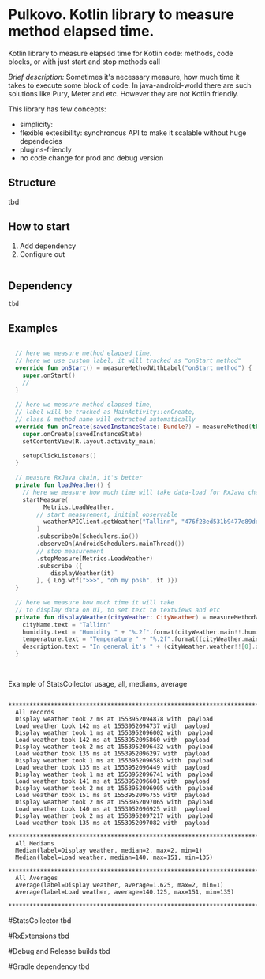 # Pulkovo. Kotlin library to measure method elapsed time.

Kotlin library to measure elapsed time for Kotlin code: methods, code blocks, or with just start and stop methods call

*Brief description:*
Sometimes it's necessary measure, how much time it takes to execute some block of code.
In java-android-world there are such solutions like Pury, Meter and etc.
However they are not Kotlin friendly. 

This library has few concepts:
- simplicity: 
- flexible extesibility: synchronous API to make it scalable without huge dependecies
- plugins-friendly
- no code change for prod and debug version

## Structure
tbd

## How to start
1. Add dependency 
2. Configure out
```
```

## Dependency 
```
tbd
```

## Examples

```kotlin

  // here we measure method elapsed time, 
  // here we use custom label, it will tracked as "onStart method"
  override fun onStart() = measureMethodWithLabel("onStart method") {
    super.onStart()
    //
  }
  
  // here we measure method elapsed time, 
  // label will be tracked as MainActivity::onCreate, 
  // class & method name will extracted automatically
  override fun onCreate(savedInstanceState: Bundle?) = measureMethod(this) {
    super.onCreate(savedInstanceState)
    setContentView(R.layout.activity_main)

    setupClickListeners()
  }
  
  // measure RxJava chain, it's better
  private fun loadWeather() {
    // here we measure how much time will take data-load for RxJava chain
    startMeasure(
          Metrics.LoadWeather,
        // start measurement, initial observable
          weatherAPIClient.getWeather("Tallinn", "476f28ed531b9477e89ddb6ab463dbd5")
        )
        .subscribeOn(Schedulers.io())
        .observeOn(AndroidSchedulers.mainThread())
        // stop measurement
        .stopMeasure(Metrics.LoadWeather)
        .subscribe ({
            displayWeather(it)
        }, { Log.wtf(">>>", "oh my posh", it )})
  }
  
  // here we measure how much time it will take
  // to display data on UI, to set text to textviews and etc
  private fun displayWeather(cityWeather: CityWeather) = measureMethodWithLabel(Metrics.DisplayWeather) {
    cityName.text = "Tallinn"
    humidity.text = "Humidity " + "%.2f".format(cityWeather.main!!.humidity)
    temperature.text = "Temperature " + "%.2f".format((cityWeather.main!!.temp - 271.15))
    description.text = "In general it's " + (cityWeather.weather!![0].description)
  }
  
  
```

Example of StatsCollector usage, all, medians, average

```
  ********************************************************************************
  All records
  Display weather took 2 ms at 1553952094878 with  payload
  Load weather took 142 ms at 1553952094737 with  payload
  Display weather took 1 ms at 1553952096002 with  payload
  Load weather took 142 ms at 1553952095860 with  payload
  Display weather took 2 ms at 1553952096432 with  payload
  Load weather took 135 ms at 1553952096297 with  payload
  Display weather took 1 ms at 1553952096583 with  payload
  Load weather took 135 ms at 1553952096449 with  payload
  Display weather took 1 ms at 1553952096741 with  payload
  Load weather took 141 ms at 1553952096601 with  payload
  Display weather took 2 ms at 1553952096905 with  payload
  Load weather took 151 ms at 1553952096755 with  payload
  Display weather took 2 ms at 1553952097065 with  payload
  Load weather took 140 ms at 1553952096925 with  payload
  Display weather took 2 ms at 1553952097217 with  payload
  Load weather took 135 ms at 1553952097082 with  payload
  ********************************************************************************
  All Medians
  Median(label=Display weather, median=2, max=2, min=1)
  Median(label=Load weather, median=140, max=151, min=135)
  ********************************************************************************
  All Averages
  Average(label=Display weather, average=1.625, max=2, min=1)
  Average(label=Load weather, average=140.125, max=151, min=135)
  ********************************************************************************
```

#StatsCollector
tbd

#RxExtensions
tbd

#Debug and Release builds
tbd

#Gradle dependency
tbd
